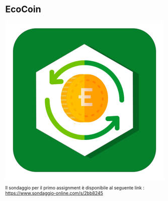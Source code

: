 # EcoCoin
<p align = "center">
  <img src="https://github.com/Giovannix97/EcoCoin/blob/master/Work%20Product/Images/EcoCoin%20logo.png" />
</p>

Il sondaggio per il primo assignment è disponibile al seguente link : https://www.sondaggio-online.com/s/2bb8245
